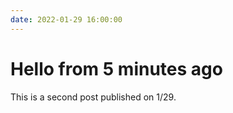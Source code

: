 ```yaml
---
date: 2022-01-29 16:00:00
---
```


# Hello from 5 minutes ago

This is a second post published on 1/29.
